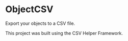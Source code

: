 # ObjectCSV
Export your objects to a CSV file.

This project was built using the CSV Helper Framework.
